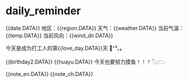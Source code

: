 # daily_reminder

{{date.DATA}} 
地区：{{region.DATA}} 
天气：{{weather.DATA}}
当前气温：{{temp.DATA}} 
当前风向：{{wind_dir.DATA}} 

今天是成为打工人的第{{love_day.DATA}}天 🦕⁼³₌₃

{{birthday2.DATA}}
{{huayu.DATA}}
今天也要努力摸鱼！！！𓆡𓂬

{{note_en.DATA}} 
{{note_ch.DATA}}